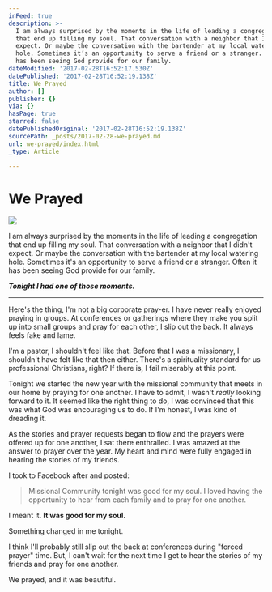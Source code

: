 ```yaml
---
inFeed: true
description: >-
  I am always surprised by the moments in the life of leading a congregation
  that end up filling my soul. That conversation with a neighbor that I didn’t
  expect. Or maybe the conversation with the bartender at my local watering
  hole. Sometimes it’s an opportunity to serve a friend or a stranger. Often it
  has been seeing God provide for our family.
dateModified: '2017-02-28T16:52:17.530Z'
datePublished: '2017-02-28T16:52:19.138Z'
title: We Prayed
author: []
publisher: {}
via: {}
hasPage: true
starred: false
datePublishedOriginal: '2017-02-28T16:52:19.138Z'
sourcePath: _posts/2017-02-28-we-prayed.md
url: we-prayed/index.html
_type: Article

---
```

# We Prayed
![](https://the-grid-user-content.s3-us-west-2.amazonaws.com/797e12b7-ee98-44dd-83b9-4a363ff5698d.jpg)

I am always surprised by the moments in the life of leading a congregation that end up filling my soul. That conversation with a neighbor that I didn't expect. Or maybe the conversation with the bartender at my local watering hole. Sometimes it's an opportunity to serve a friend or a stranger. Often it has been seeing God provide for our family.

_**Tonight I had one of those moments.**_

---

Here's the thing, I'm not a big corporate pray-er. I have never really enjoyed praying in groups. At conferences or gatherings where they make you split up into small groups and pray for each other, I slip out the back. It always feels fake and lame.

I'm a pastor, I shouldn't feel like that. Before that I was a missionary, I shouldn't have felt like that then either. There's a spirituality standard for us professional Christians, right? If there is, I fail miserably at this point.

Tonight we started the new year with the missional community that meets in our home by praying for one another. I have to admit, I wasn't _really_ looking forward to it. It seemed like the right thing to do, I was convinced that this was what God was encouraging us to do. If I'm honest, I was kind of dreading it.

As the stories and prayer requests began to flow and the prayers were offered up for one another, I sat there enthralled. I was amazed at the answer to prayer over the year. My heart and mind were fully engaged in hearing the stories of my friends.

I took to Facebook after and posted:

> Missional Community tonight was good for my soul. I loved having the opportunity to hear from each family and to pray for one another.

I meant it. **It was good for my soul.**

Something changed in me tonight.

I think I'll probably still slip out the back at conferences during "forced prayer" time. But, I can't wait for the next time I get to hear the stories of my friends and pray for one another.

We prayed, and it was beautiful.